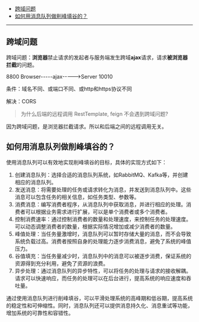 - [跨域问题](#跨域问题)
- [如何用消息队列做削峰填谷的？](#如何用消息队列做削峰填谷的)

---
## 跨域问题

跨域问题：**浏览器**禁止请求的发起者与服务端发生跨域**ajax**请求，请求**被浏览器拦截**的问题。

8800 Browser-----ajax----->Server 10010

条件：域名不同、或端口不同、或http和https协议不同

解决：CORS

> 为什么后端的远程调用 RestTemplate, feign 不会遇到跨域问题?

因为跨域问题，是浏览器拦截请求。所以和后端之间的远程调用无关。

## 如何用消息队列做削峰填谷的？

使用消息队列可以有效地实现削峰填谷的目标，具体的实现方式如下：

1.  创建消息队列：选择合适的消息队列系统，如RabbitMQ、Kafka等，并创建相应的消息队列。
2.  发送消息：将需要处理的任务或请求转化为消息，并发送到消息队列中。这些消息可以包含任务的相关信息，如任务类型、参数等。
3.  消费消息：编写消费者程序，从消息队列中获取消息，并进行相应的处理。消费者可以根据业务需求进行扩展，可以是单个消费者或多个消费者。
4.  控制消费速率：通过控制消费者的数量和处理速度，来控制任务的处理速度。可以动态调整消费者的数量，根据实际情况增加或减少消费者的数量。
5.  峰值处理：当任务量激增时，消息队列可以暂时存储大量的消息，而不会导致系统负载过高。消费者按照自身的处理能力逐步消费消息，避免了系统的峰值压力。
6.  谷值填充：当任务量减少时，消息队列中的消息可以被逐步消费，保证系统的资源得到充分利用，避免了资源的浪费。
7.  异步处理：通过消息队列的异步特性，可以将任务的处理与请求的接收解耦。请求可以快速响应，而任务的处理可以在后台进行，提高系统的响应速度和吞吐量。

通过使用消息队列进行削峰填谷，可以平滑处理系统的高峰期和低谷期，提高系统的稳定性和可伸缩性。同时，消息队列还可以提供消息持久化、消息重试等功能，增加系统的可靠性和容错性。